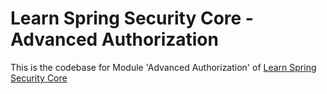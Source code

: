 # Learn Spring Security Core - Advanced Authorization
This is the codebase for Module 'Advanced Authorization' of [Learn Spring Security Core](https://bit.ly/github-lssc)